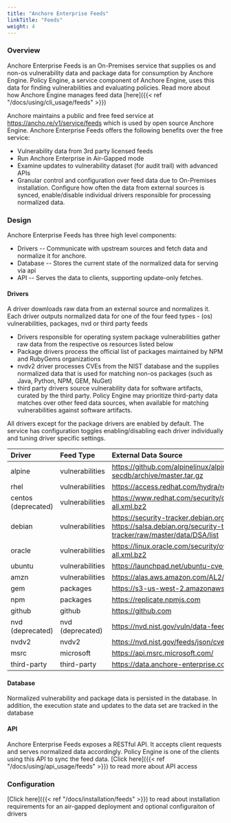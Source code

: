```yaml
---
title: "Anchore Enterprise Feeds"
linkTitle: "Feeds"
weight: 4
---
```


### Overview

Anchore Enterprise Feeds is an On-Premises service that supplies os and non-os vulnerability data and package data for consumption by Anchore Engine. Policy Engine, a service component of Anchore Engine, uses this data for finding vulnerabilities and evaluating policies. Read more about how Anchore Engine manages feed data [here]({{< ref "/docs/using/cli_usage/feeds" >}}) 

Anchore maintains a public and free feed service at https://ancho.re/v1/service/feeds which is used by open source Anchore Engine. Anchore Enterprise Feeds offers the following benefits over the free service:

- Vulnerability data from 3rd party licensed feeds
- Run Anchore Enterprise in Air-Gapped mode
- Examine updates to vulnerability dataset (for audit trail) with advanced APIs
- Granular control and configuration over feed data due to On-Premises installation. Configure how often the data from external sources is synced, enable/disable individual drivers responsible for processing normalized data.

### Design


Anchore Enterprise Feeds has three high level components:

* Drivers -- Communicate with upstream sources and fetch data and normalize it for anchore.
* Database -- Stores the current state of the normalized data for serving via api
* API -- Serves the data to clients, supporting update-only fetches.

#### Drivers

A driver downloads raw data from an external source and normalizes it. Each driver outputs normalized data for one of the four feed types - (os) vulnerabilities, packages, nvd or third party feeds

- Drivers responsible for operating system package vulnerabilities gather raw data from the respective os resources listed below
- Package drivers process the official list of packages maintained by NPM and RubyGems organizations 
- nvdv2 driver processes CVEs from the NIST database and the supplies normalized data that is used for matching non-os packages (such as Java, Python, NPM, GEM, NuGet)
- third party drivers source vulnerability data for software artifacts, curated by the third party. Policy Engine may prioritize third-party data matches over other feed data sources, when available for matching vulnerabilities against software artifacts. 

All drivers except for the package drivers are enabled by default. The service has configuration toggles enabling/disabling each driver individually and tuning driver specific settings.

| Driver | Feed Type | External Data Source |
| :------ | :----------- | :---------- |
| alpine | vulnerabilities | https://github.com/alpinelinux/alpine-secdb/archive/master.tar.gz |
| rhel | vulnerabilities | https://access.redhat.com/hydra/rest/securitydata/cve.json |
| centos (deprecated) | vulnerabilities | https://www.redhat.com/security/data/oval/com.redhat.rhsa-all.xml.bz2 |
| debian | vulnerabilities | https://security-tracker.debian.org/tracker/data/json https://salsa.debian.org/security-tracker-team/security-tracker/raw/master/data/DSA/list |
| oracle | vulnerabilities | https://linux.oracle.com/security/oval/com.oracle.elsa-all.xml.bz2 |
| ubuntu | vulnerabilities | https://launchpad.net/ubuntu-cve-tracker |
| amzn | vulnerabilities | https://alas.aws.amazon.com/AL2/ |
| gem | packages | https://s3-us-west-2.amazonaws.com/rubygems-dumps |
| npm | packages | https://replicate.npmjs.com |
| github | github | https://github.com |
| nvd (deprecated) | nvd (deprecated) | https://nvd.nist.gov/vuln/data-feeds |
| nvdv2 | nvdv2 | https://nvd.nist.gov/feeds/json/cve/1.1/ |
| msrc | microsoft | https://api.msrc.microsoft.com/ |
| third-party | third-party | https://data.anchore-enterprise.com |


#### Database

Normalized vulnerability and package data is persisted in the database. In addition, the execution state and updates to the data set are tracked in the database

#### API

Anchore Enterprise Feeds exposes a RESTful API. It accepts client requests and serves normalized data accordingly. Policy Engine is one of the clients using this API to sync the feed data. [Click here]({{< ref "/docs/using/api_usage/feeds" >}}) to read more about API access


### Configuration

[Click here]({{< ref "/docs/installation/feeds" >}}) to read about installation requirements for an air-gapped deployment and optional configuraiton of drivers    